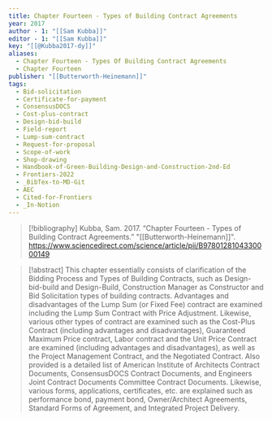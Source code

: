 ```yaml
---
title: Chapter Fourteen - Types of Building Contract Agreements
year: 2017
author - 1: "[[Sam Kubba]]"
editor - 1: "[[Sam Kubba]]"
key: "[[@Kubba2017-dy]]"
aliases:
  - Chapter Fourteen - Types Of Building Contract Agreements
  - Chapter Fourteen
publisher: "[[Butterworth-Heinemann]]"
tags:
  - Bid-solicitation
  - Certificate-for-payment
  - ConsensusDOCS
  - Cost-plus-contract
  - Design-bid-build
  - Field-report
  - Lump-sum-contract
  - Request-for-proposal
  - Scope-of-work
  - Shop-drawing
  - Handbook-of-Green-Building-Design-and-Construction-2nd-Ed
  - Frontiers-2022
  - _BibTex-to-MD-Git
  - AEC
  - Cited-for-Frontiers
  - _In-Notion
---
```


> [!bibliography]
> Kubba, Sam. 2017. “Chapter Fourteen - Types of Building Contract Agreements.” "[[Butterworth-Heinemann]]". https://www.sciencedirect.com/science/article/pii/B9780128104330000149

> [!abstract]
> This chapter essentially consists of clarification of the Bidding Process and Types of Building Contracts, such as Design-bid-build and Design-Build, Construction Manager as Constructor and Bid Solicitation types of building contracts. Advantages and disadvantages of the Lump Sum (or Fixed Fee) contract are examined including the Lump Sum Contract with Price Adjustment. Likewise, various other types of contract are examined such as the Cost-Plus Contract (including advantages and disadvantages), Guaranteed Maximum Price contract, Labor contract and the Unit Price Contract are examined (including advantages and disadvantages), as well as the Project Management Contract, and the Negotiated Contract. Also provided is a detailed list of American Institute of Architects Contract Documents, ConsensusDOCS Contract Documents, and Engineers Joint Contract Documents Committee Contract Documents. Likewise, various forms, applications, certificates, etc. are explained such as performance bond, payment bond, Owner/Architect Agreements, Standard Forms of Agreement, and Integrated Project Delivery.